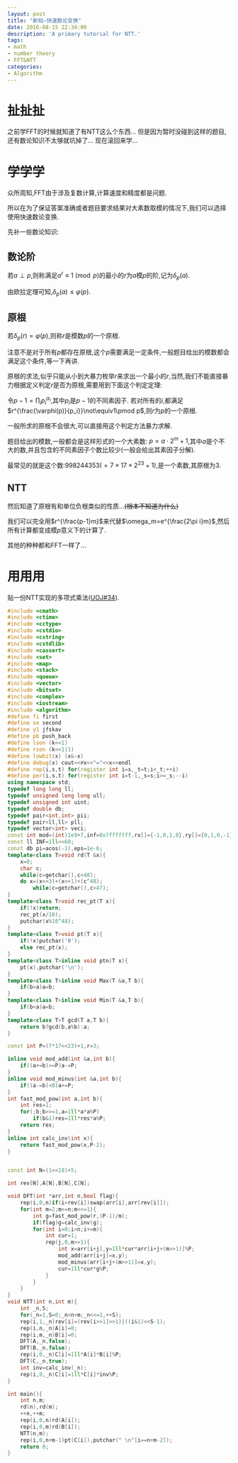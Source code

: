 ```yaml
---
layout: post
title: "新知—快速数论变换"
date: 2016-08-15 22:34:00
description: 'A primary tutorial for NTT.'
tags:
- math
- number theory
- FFT&NTT
categories:
- Algorithm
---
```


# 扯扯扯

之前学FFT的时候就知道了有NTT这么个东西...
但是因为暂时没碰到这样的题目,还有数论知识不太够就坑掉了...
现在滚回来学...

# 学学学

众所周知,FFT由于涉及复数计算,计算速度和精度都是问题.

所以在为了保证答案准确或者题目要求结果对大素数取模的情况下,我们可以选择使用快速数论变换.

先补一些数论知识:

## 数论阶

若$a\perp p$,则称满足$a^r\equiv1\pmod p$的最小的$r$为$a$模$p$的阶,记为$\delta_p(a)$.

由欧拉定理可知,$\delta_p(a)\le\varphi(p)$.

## 原根

若$\delta_p(r)=\varphi(p)$,则称$r$是模数$p$的一个原根.

注意不是对于所有$p$都存在原根,这个$p$需要满足一定条件,一般题目给出的模数都会满足这个条件,等一下再讲.

原根的求法,似乎只能从小到大暴力枚举$r$来求出一个最小的$r$,当然,我们不能直接暴力根据定义判定$r$是否为原根,需要用到下面这个判定定理:

令$p-1=\prod_ip_i^{\alpha_i}$,其中$p_i$是$p-1$的不同素因子.
若对所有的$i$,都满足$r^{\frac{\varphi(p)}{p_i}}\not\equiv1\pmod p$,则$r$为$p$的一个原根.

一般所求的原根不会很大,可以直接用这个判定方法暴力求解.

题目给出的模数,一般都会是这样形式的一个大素数: $p=a\cdot2^m+1$,其中$a$是个不大的数,并且包含的不同素因子个数比较少(一般会给出其素因子分解).

最常见的就是这个数:$998244353(=7\times17\times2^{23}+1)$,是一个素数,其原根为$3$.

## NTT

然后知道了原根有和单位负根类似的性质...~~(根本不知道为什么)~~

我们可以完全用$r^{\frac{p-1}m}$来代替$\omega_m=e^{\frac{2\pi i}m}$,然后所有计算都变成模$p$意义下的计算了.

其他的种种都和FFT一样了...

# 用用用

贴一份NTT实现的多项式乘法([UOJ#34](http://uoj.ac/problem/34)).

```c++
#include <cmath>
#include <ctime>
#include <cctype>
#include <cstdio>
#include <cstring>
#include <cstdlib>
#include <cassert>
#include <set>
#include <map>
#include <stack>
#include <queue>
#include <vector>
#include <bitset>
#include <complex>
#include <iostream>
#include <algorithm>
#define fi first
#define se second
#define y1 jfskav
#define pb push_back
#define lson (k<<1)
#define rson (k<<1|1)
#define lowbit(x) (x&-x)
#define debug(x) cout<<#x<<"="<<x<<endl
#define rep(i,s,t) for(register int i=s,_t=t;i<_t;++i)
#define per(i,s,t) for(register int i=t-1,_s=s;i>=_s;--i)
using namespace std;
typedef long long ll;
typedef unsigned long long ull;
typedef unsigned int uint;
typedef double db;
typedef pair<int,int> pii;
typedef pair<ll,ll> pll;
typedef vector<int> veci;
const int mod=(int)1e9+7,inf=0x7fffffff,rx[]={-1,0,1,0},ry[]={0,1,0,-1};
const ll INF=1ll<<60;
const db pi=acos(-1),eps=1e-6;
template<class T>void rd(T &x){
    x=0;
    char c;
    while(c=getchar(),c<48);
    do x=(x<<3)+(x<<1)+(c^48);
        while(c=getchar(),c>47);
}
template<class T>void rec_pt(T x){
    if(!x)return;
    rec_pt(x/10);
    putchar(x%10^48);
}
template<class T>void pt(T x){
    if(!x)putchar('0');
    else rec_pt(x);
}
template<class T>inline void ptn(T x){
    pt(x),putchar('\n');
}
template<class T>inline void Max(T &a,T b){
    if(b>a)a=b;
}
template<class T>inline void Min(T &a,T b){
    if(b<a)a=b;
}
template<class T>T gcd(T a,T b){
    return b?gcd(b,a%b):a;
}

const int P=(7*17<<23)+1,r=3;

inline void mod_add(int &a,int b){
    if((a+=b)>=P)a-=P;
}
inline void mod_minus(int &a,int b){
    if((a-=b)<0)a+=P;
}
int fast_mod_pow(int a,int b){
    int res=1;
    for(;b;b>>=1,a=1ll*a*a%P)
        if(b&1)res=1ll*res*a%P;
    return res;
}
inline int calc_inv(int x){
    return fast_mod_pow(x,P-2);
}


const int N=(1<<18)+5;

int rev[N],A[N],B[N],C[N];

void DFT(int *arr,int n,bool flag){
    rep(i,0,n)if(i<rev[i])swap(arr[i],arr[rev[i]]);
    for(int m=2;m<=n;m<<=1){
        int g=fast_mod_pow(r,(P-1)/m);
        if(flag)g=calc_inv(g);
        for(int i=0;i<n;i+=m){
            int cur=1;
            rep(j,0,m>>1){
                int x=arr[i+j],y=1ll*cur*arr[i+j+(m>>1)]%P;
                mod_add(arr[i+j]=x,y);
                mod_minus(arr[i+j+(m>>1)]=x,y);
                cur=1ll*cur*g%P;
            }
        }
    }
}
void NTT(int n,int m){
    int _n,S;
    for(_n=1,S=0;_n<n+m;_n<<=1,++S);
    rep(i,1,_n)rev[i]=(rev[i>>1]>>1)|((i&1)<<S-1);
    rep(i,n,_n)A[i]=0;
    rep(i,m,_n)B[i]=0;
    DFT(A,_n,false);
    DFT(B,_n,false);
    rep(i,0,_n)C[i]=1ll*A[i]*B[i]%P;
    DFT(C,_n,true);
    int inv=calc_inv(_n);
    rep(i,0,_n)C[i]=1ll*C[i]*inv%P;
}

int main(){
    int n,m;
    rd(n),rd(m);
    ++n,++m;
    rep(i,0,n)rd(A[i]);
    rep(i,0,m)rd(B[i]);
    NTT(n,m);
    rep(i,0,n+m-1)pt(C[i]),putchar(" \n"[i==n+m-2]);
    return 0;
}
```
